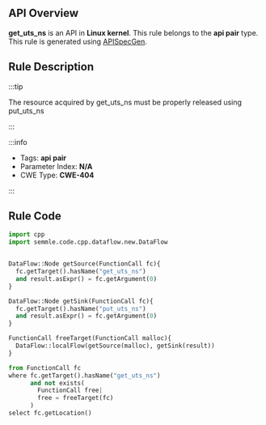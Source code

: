 ---
---


## API Overview
**get_uts_ns** is an API in **Linux kernel**. This rule belongs to the **api pair** type. This rule is generated using [APISpecGen](../../tools/APISpecGen).
## Rule Description

:::tip

The resource acquired by get_uts_ns must be properly released using put_uts_ns

:::

:::info

- Tags: **api pair**
- Parameter Index: **N/A**
- CWE Type: **CWE-404**

:::

## Rule Code
```python
import cpp
import semmle.code.cpp.dataflow.new.DataFlow


DataFlow::Node getSource(FunctionCall fc){
  fc.getTarget().hasName("get_uts_ns")
  and result.asExpr() = fc.getArgument(0)
}

DataFlow::Node getSink(FunctionCall fc){
  fc.getTarget().hasName("put_uts_ns")
  and result.asExpr() = fc.getArgument(0)
}

FunctionCall freeTarget(FunctionCall malloc){
  DataFlow::localFlow(getSource(malloc), getSink(result))
}

from FunctionCall fc
where fc.getTarget().hasName("get_uts_ns")
      and not exists(
        FunctionCall free| 
        free = freeTarget(fc)
      )
select fc.getLocation()

    
```